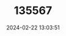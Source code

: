 ---
title: "135567"
category: "Mugil cephalus"
draft: false
date: 2024-02-22 13:03:51
languages:
  English: ["Striped mullet", "Striped Mullet", "Flathead Mullet"]
  Dutch; Flemish: ["Aalder", "Aarder", "Diklipharder"]
  Spanish; Castilian: ["Albur", "Cabezudo", "Cachamba", "Capitán", "Capiton", "Céfalo", "Galupe", "Lisa", "Lisa cabezuda", "Lisa común", "Lisa pardete", "Lisa rayada", "Lizarra", "Machuto", "Mugil común", "Mujól", "Pardete"]
  Hawaiian: ["Ama'ama", "Anae", "Kahaha", "Ono", "Paganeo", "Pseftomarida", "Pua"]
  Arabic: ["Anubah", "Araaby", "Asfatiya", "Beyah", "Biah", "Biyah", "Bouri", "Gawafa", "Gharyb", "Gutarana"]
  Turkish: ["Avrita baliği", "Haskefal baliği", "Kefal baliği", "Koklan baliği", "Topan baliği"]
  Italian: ["Baldigare", "Bolpina", "Capazzone", "Capocefalo", "Capozzo", "Capuozzo", "Cefalo", "Cefalo mazzone", "Cefalo verace", "Cefalo vero", "Cefalu", "Cefolo", "Cefulu cirini", "Ciavarini", "Ciefl", "Cievollo", "Cievolo", "Firzetta", "Gefalu", "Glissà", "Lissa", "Massun", "Mattarello", "Mazzone", "Mecia", "Meciatino", "Meciato", "Merma", "Muggine", "Muggine calamita", "Muggine orifrangio", "Muja", "Muletta", "Testolina", "Tistazza", "Vocche mozze", "Volpino"]
  Japanese: ["Bora"]
  French: ["Cabot", "Carida", "Caridou", "Cremole", "Meuil", "Muge cabot", "Muge céphale", "Mujou", "Mulet", "Mulet à grosse tête", "Mulet cabot", "Mulet-cabot", "Testu"]
  Vietnamese: ["Cá Dối Mục"]
  Portuguese: ["Cagarraz", "Cambiro", "Curemà", "Curimã", "Curimã-í", "Eirigo-do-rio", "Mugem", "Olhal", "Tainha", "Taínha", "Tainha-negra", "Tainha-sabão"]
  Catalan; Valencian: ["Cap Pla"]
  Greek, Modern (1453-): ["Cephalos", "Κέφαλος"]
  Croatian: ["Cipal bataš"]
  German: ["Gemeine meeräsche", "Gestreifte meeräsche", "Gewöhnliche meeräsche", "Grossköpfige meeräsche"]
  Swedish: ["Grå multe", "Storhovedet multe", "Tjockläppad multe"]
  Maori: ["Kanae"]
  Maltese: ["Kaplat", "Mulett", "Mulett ta' l'imcarrta"]
  Norwegian: ["Multe"]
  Danish: ["Multe", "Storhovad multe"]
  Albanian: ["Qefulli i veres"]
---